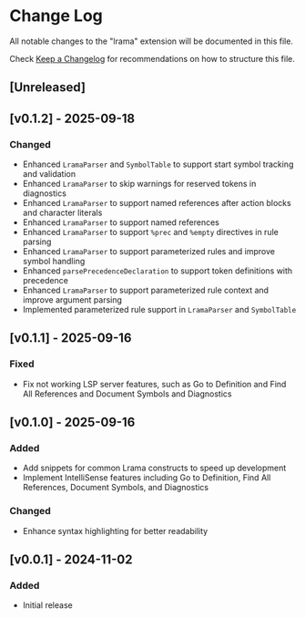 # Change Log

All notable changes to the "lrama" extension will be documented in this file.

Check [Keep a Changelog](http://keepachangelog.com/) for recommendations on how to structure this file.

## [Unreleased]

## [v0.1.2] - 2025-09-18

### Changed

- Enhanced `LramaParser` and `SymbolTable` to support start symbol tracking and validation
- Enhanced `LramaParser` to skip warnings for reserved tokens in diagnostics
- Enhanced `LramaParser` to support named references after action blocks and character literals
- Enhanced `LramaParser` to support named references
- Enhanced `LramaParser` to support `%prec` and `%empty` directives in rule parsing
- Enhanced `LramaParser` to support parameterized rules and improve symbol handling
- Enhanced `parsePrecedenceDeclaration` to support token definitions with precedence
- Enhanced `LramaParser` to support parameterized rule context and improve argument parsing
- Implemented parameterized rule support in `LramaParser` and `SymbolTable`

## [v0.1.1] - 2025-09-16

### Fixed

- Fix not working LSP server features, such as Go to Definition and Find All References and Document Symbols and Diagnostics


## [v0.1.0] - 2025-09-16

### Added

- Add snippets for common Lrama constructs to speed up development
- Implement IntelliSense features including Go to Definition, Find All References, Document Symbols, and Diagnostics

### Changed

- Enhance syntax highlighting for better readability

## [v0.0.1] - 2024-11-02

### Added

- Initial release
